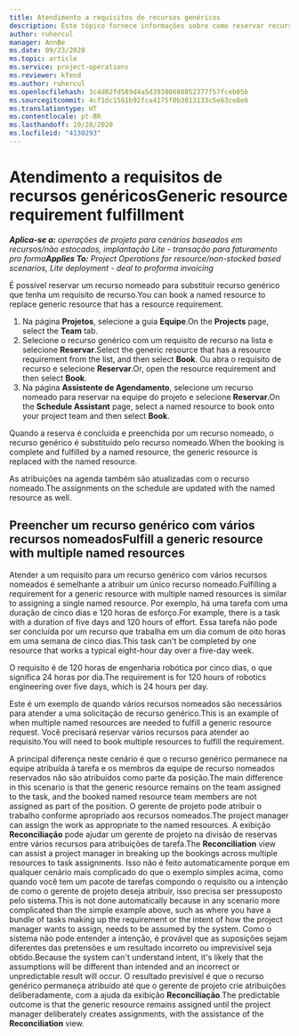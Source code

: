 ```yaml
---
title: Atendimento a requisitos de recursos genéricos
description: Este tópico fornece informações sobre como reservar recursos nomeados para um requisito de recurso genérico.
author: ruhercul
manager: AnnBe
ms.date: 09/23/2020
ms.topic: article
ms.service: project-operations
ms.reviewer: kfend
ms.author: ruhercul
ms.openlocfilehash: 3c4d02fd589d4a5d39380688852377f57fceb05b
ms.sourcegitcommit: 4cf1dc1561b92fca4175f0b3813133c5e63ce8e6
ms.translationtype: HT
ms.contentlocale: pt-BR
ms.lasthandoff: 10/28/2020
ms.locfileid: "4130293"
---
```

# <a name="generic-resource-requirement-fulfillment"></a><span data-ttu-id="12d9d-103">Atendimento a requisitos de recursos genéricos</span><span class="sxs-lookup"><span data-stu-id="12d9d-103">Generic resource requirement fulfillment</span></span>

<span data-ttu-id="12d9d-104">_**Aplica-se a:** operações de projeto para cenários baseados em recursos/não estocados, implantação Lite - transação para faturamento pro forma_</span><span class="sxs-lookup"><span data-stu-id="12d9d-104">_**Applies To:** Project Operations for resource/non-stocked based scenarios, Lite deployment - deal to proforma invoicing_</span></span>

<span data-ttu-id="12d9d-105">É possível reservar um recurso nomeado para substituir recurso genérico que tenha um requisito de recurso.</span><span class="sxs-lookup"><span data-stu-id="12d9d-105">You can book a named resource to replace generic resource that has a resource requirement.</span></span>

1. <span data-ttu-id="12d9d-106">Na página **Projetos**, selecione a guia **Equipe**.</span><span class="sxs-lookup"><span data-stu-id="12d9d-106">On the **Projects** page, select the **Team** tab.</span></span>
2. <span data-ttu-id="12d9d-107">Selecione o recurso genérico com um requisito de recurso na lista e selecione **Reservar**.</span><span class="sxs-lookup"><span data-stu-id="12d9d-107">Select the generic resource that has a resource requirement from the list, and then select **Book**.</span></span> <span data-ttu-id="12d9d-108">Ou abra o requisito de recurso e selecione **Reservar**.</span><span class="sxs-lookup"><span data-stu-id="12d9d-108">Or, open the resource requirement and then select **Book**.</span></span>
3. <span data-ttu-id="12d9d-109">Na página **Assistente de Agendamento**, selecione um recurso nomeado para reservar na equipe do projeto e selecione **Reservar**.</span><span class="sxs-lookup"><span data-stu-id="12d9d-109">On the **Schedule Assistant** page, select a named resource to book onto your project team and then select **Book**.</span></span>

<span data-ttu-id="12d9d-110">Quando a reserva é concluída e preenchida por um recurso nomeado, o recurso genérico é substituído pelo recurso nomeado.</span><span class="sxs-lookup"><span data-stu-id="12d9d-110">When the booking is complete and fulfilled by a named resource, the generic resource is replaced with the named resource.</span></span>

<span data-ttu-id="12d9d-111">As atribuições na agenda também são atualizadas com o recurso nomeado.</span><span class="sxs-lookup"><span data-stu-id="12d9d-111">The assignments on the schedule are updated with the named resource as well.</span></span>

## <a name="fulfill-a-generic-resource-with-multiple-named-resources"></a><span data-ttu-id="12d9d-112">Preencher um recurso genérico com vários recursos nomeados</span><span class="sxs-lookup"><span data-stu-id="12d9d-112">Fulfill a generic resource with multiple named resources</span></span>
<span data-ttu-id="12d9d-113">Atender a um requisito para um recurso genérico com vários recursos nomeados é semelhante a atribuir um único recurso nomeado.</span><span class="sxs-lookup"><span data-stu-id="12d9d-113">Fulfilling a requirement for a generic resource with multiple named resources is similar to assigning a single named resource.</span></span> <span data-ttu-id="12d9d-114">Por exemplo, há uma tarefa com uma duração de cinco dias e 120 horas de esforço.</span><span class="sxs-lookup"><span data-stu-id="12d9d-114">For example, there is a task with a duration of five days and 120 hours of effort.</span></span> <span data-ttu-id="12d9d-115">Essa tarefa não pode ser concluída por um recurso que trabalha em um dia comum de oito horas em uma semana de cinco dias.</span><span class="sxs-lookup"><span data-stu-id="12d9d-115">This task can't be completed by one resource that works a typical eight-hour day over a five-day week.</span></span> 

<span data-ttu-id="12d9d-116">O requisito é de 120 horas de engenharia robótica por cinco dias, o que significa 24 horas por dia.</span><span class="sxs-lookup"><span data-stu-id="12d9d-116">The requirement is for 120 hours of robotics engineering over five days, which is 24 hours per day.</span></span>

<span data-ttu-id="12d9d-117">Este é um exemplo de quando vários recursos nomeados são necessários para atender a uma solicitação de recurso genérico.</span><span class="sxs-lookup"><span data-stu-id="12d9d-117">This is an example of when multiple named resources are needed to fulfill a generic resource request.</span></span> <span data-ttu-id="12d9d-118">Você precisará reservar vários recursos para atender ao requisito.</span><span class="sxs-lookup"><span data-stu-id="12d9d-118">You will need to book multiple resources to fulfill the requirement.</span></span>

<span data-ttu-id="12d9d-119">A principal diferença neste cenário é que o recurso genérico permanece na equipe atribuída à tarefa e os membros da equipe de recurso nomeados reservados não são atribuídos como parte da posição.</span><span class="sxs-lookup"><span data-stu-id="12d9d-119">The main difference in this scenario is that the generic resource remains on the team assigned to the task, and the booked named resource team members are not assigned as part of the position.</span></span> <span data-ttu-id="12d9d-120">O gerente de projeto pode atribuir o trabalho conforme apropriado aos recursos nomeados.</span><span class="sxs-lookup"><span data-stu-id="12d9d-120">The project manager can assign the work as appropriate to the named resources.</span></span> <span data-ttu-id="12d9d-121">A exibição **Reconciliação** pode ajudar um gerente de projeto na divisão de reservas entre vários recursos para atribuições de tarefa.</span><span class="sxs-lookup"><span data-stu-id="12d9d-121">The **Reconciliation** view can assist a project manager in breaking up the bookings across multiple resources to task assignments.</span></span> <span data-ttu-id="12d9d-122">Isso não é feito automaticamente porque em qualquer cenário mais complicado do que o exemplo simples acima, como quando você tem um pacote de tarefas compondo o requisito ou a intenção de como o gerente de projeto deseja atribuir, isso precisa ser pressuposto pelo sistema.</span><span class="sxs-lookup"><span data-stu-id="12d9d-122">This is not done automatically because in any scenario more complicated than the simple example above, such as where you have a bundle of tasks making up the requirement or the intent of how the project manager wants to assign, needs to be assumed by the system.</span></span> <span data-ttu-id="12d9d-123">Como o sistema não pode entender a intenção, é provável que as suposições sejam diferentes das pretensões e um resultado incorreto ou imprevisível seja obtido.</span><span class="sxs-lookup"><span data-stu-id="12d9d-123">Because the system can't understand intent, it's likely that the assumptions will be different than intended and an incorrect or unpredictable result will occur.</span></span> <span data-ttu-id="12d9d-124">O resultado previsível é que o recurso genérico permaneça atribuído até que o gerente de projeto crie atribuições deliberadamente, com a ajuda da exibição **Reconciliação**.</span><span class="sxs-lookup"><span data-stu-id="12d9d-124">The predictable outcome is that the generic resource remains assigned until the project manager deliberately creates assignments, with the assistance of the **Reconciliation** view.</span></span>


